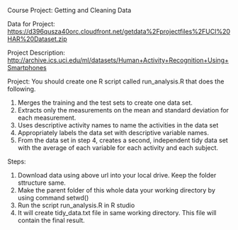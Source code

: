 Course Project: Getting and Cleaning Data

Data for Project:
https://d396qusza40orc.cloudfront.net/getdata%2Fprojectfiles%2FUCI%20HAR%20Dataset.zip

Project Description:
http://archive.ics.uci.edu/ml/datasets/Human+Activity+Recognition+Using+Smartphones

Project:
You should create one R script called run_analysis.R that does the following.
1. Merges the training and the test sets to create one data set.
2. Extracts only the measurements on the mean and standard deviation for each measurement.
3. Uses descriptive activity names to name the activities in the data set
4. Appropriately labels the data set with descriptive variable names.
5. From the data set in step 4, creates a second, independent tidy data set with the average of each variable for each activity and each subject.

Steps:
1. Download data using above url into your local drive. Keep the folder sttructure same.
2. Make the parent folder  of this whole data your working directory by using command setwd()
3. Run the script run_analysis.R in R studio
4. It will create tidy_data.txt file in same working directory. This file will contain the final result.
